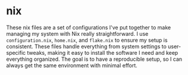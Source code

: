 # nix

These nix files are a set of configurations I've put together to make managing my system with Nix really straightforward. I use `configuration.nix`, `home.nix`, and `flake.nix` to ensure my setup is consistent. These files handle everything from system settings to user-specific tweaks, making it easy to install the software I need and keep everything organized. The goal is to have a reproducible setup, so I can always get the same environment with minimal effort.
